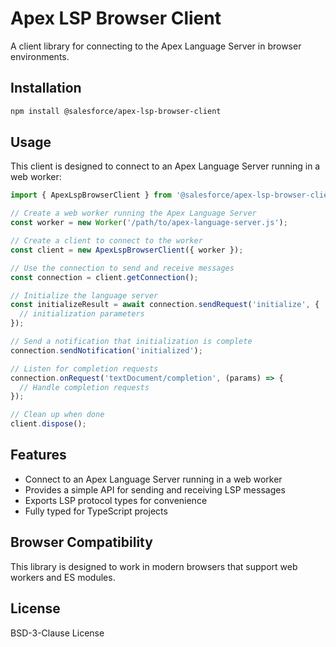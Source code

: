 # Apex LSP Browser Client

A client library for connecting to the Apex Language Server in browser environments.

## Installation

```bash
npm install @salesforce/apex-lsp-browser-client
```

## Usage

This client is designed to connect to an Apex Language Server running in a web worker:

```typescript
import { ApexLspBrowserClient } from '@salesforce/apex-lsp-browser-client';

// Create a web worker running the Apex Language Server
const worker = new Worker('/path/to/apex-language-server.js');

// Create a client to connect to the worker
const client = new ApexLspBrowserClient({ worker });

// Use the connection to send and receive messages
const connection = client.getConnection();

// Initialize the language server
const initializeResult = await connection.sendRequest('initialize', {
  // initialization parameters
});

// Send a notification that initialization is complete
connection.sendNotification('initialized');

// Listen for completion requests
connection.onRequest('textDocument/completion', (params) => {
  // Handle completion requests
});

// Clean up when done
client.dispose();
```

## Features

- Connect to an Apex Language Server running in a web worker
- Provides a simple API for sending and receiving LSP messages
- Exports LSP protocol types for convenience
- Fully typed for TypeScript projects

## Browser Compatibility

This library is designed to work in modern browsers that support web workers and ES modules.

## License

BSD-3-Clause License
